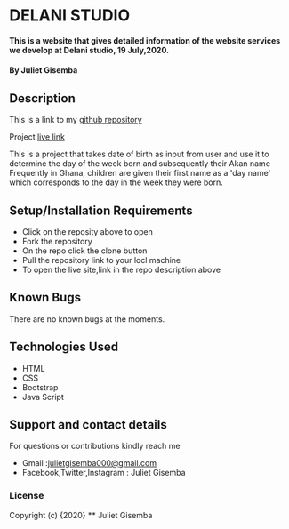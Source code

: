 # DELANI STUDIO
#### This is a website that gives detailed information of the website services we develop at Delani studio, 19 July,2020.
#### By **Juliet Gisemba** 

## Description
This is a link to my [github repository](https://github.com/Juliet879/Delani-studio)

Project [live link](https://github.com/Juliet879/Delani-studio)

This is a project that takes date of birth as input from user and use it
to determine the day of the week born and subsequently their Akan name
Frequently in Ghana, children are given their first name as a 'day name'
which corresponds to the day in the week they were born.

                
## Setup/Installation Requirements
* Click on the reposity above to open
* Fork the repository
* On the repo click the clone button
* Pull the repository link to your locl machine
* To open the live site,link in the repo description above

## Known Bugs
There are no known bugs at the moments.

## Technologies Used
* HTML
* CSS
* Bootstrap
* Java Script
## Support and contact details
For questions or contributions  kindly reach me 
  * Gmail :julietgisemba000@gmail.com 
  * Facebook,Twitter,Instagram : Juliet Gisemba

### License
Copyright (c) {2020} ** Juliet Gisemba